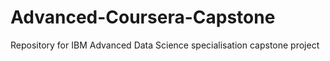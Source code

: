 # Advanced-Coursera-Capstone
Repository for IBM Advanced Data Science specialisation capstone project
